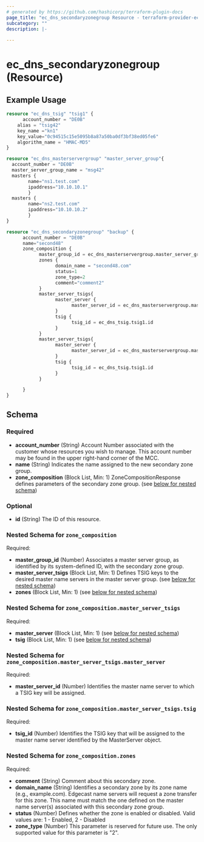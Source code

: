 ```yaml
---
# generated by https://github.com/hashicorp/terraform-plugin-docs
page_title: "ec_dns_secondaryzonegroup Resource - terraform-provider-ec"
subcategory: ""
description: |-
  
---
```


# ec_dns_secondaryzonegroup (Resource)



## Example Usage

```terraform
resource "ec_dns_tsig" "tsig1" {
      account_number = "DE0B"
	alias = "tsig42"
	key_name ="kn1"
	key_value="0c94515c15e5095b8a87a50ba0df3bf38ed05fe6"
	algorithm_name = "HMAC-MD5"
}

resource "ec_dns_masterservergroup" "master_server_group"{
  account_number = "DE0B"
  master_server_group_name = "msg42"
  masters {
        name="ns1.test.com"
        ipaddress="10.10.10.1"
        }
  masters {
        name="ns2.test.com"
        ipaddress="10.10.10.2"
        }
}

resource "ec_dns_secondaryzonegroup" "backup" {
      account_number = "DE0B"
      name="second48"
      zone_composition {
            master_group_id = ec_dns_masterservergroup.master_server_group.id
            zones {
                  domain_name = "second48.com"
                  status=1
                  zone_type=2
                  comment="comment2"
            }
            master_server_tsigs{
                  master_server {
                        master_server_id = ec_dns_masterservergroup.master_server_group.masters[0].id
                  }
                  tsig {
                        tsig_id = ec_dns_tsig.tsig1.id
                  }
            }
            master_server_tsigs{
                  master_server {
                        master_server_id = ec_dns_masterservergroup.master_server_group.masters[1].id
                  }
                  tsig {
                        tsig_id = ec_dns_tsig.tsig1.id
                  }
            }

      }
}
```

<!-- schema generated by tfplugindocs -->
## Schema

### Required

- **account_number** (String) Account Number associated with the customer whose 
				resources you wish to manage. This account number may be found 
				in the upper right-hand corner of the MCC.
- **name** (String) Indicates the name assigned to the new secondary 
				zone group.
- **zone_composition** (Block List, Min: 1) ZoneCompositionResponse defines parameters of the 
				secondary zone group. (see [below for nested schema](#nestedblock--zone_composition))

### Optional

- **id** (String) The ID of this resource.

<a id="nestedblock--zone_composition"></a>
### Nested Schema for `zone_composition`

Required:

- **master_group_id** (Number) Associates a master server group, as 
							identified by its system-defined ID, with the 
							secondary zone group.
- **master_server_tsigs** (Block List, Min: 1) Defines TSIG keys to the desired 
							master name servers in the master server group. (see [below for nested schema](#nestedblock--zone_composition--master_server_tsigs))
- **zones** (Block List, Min: 1) (see [below for nested schema](#nestedblock--zone_composition--zones))

<a id="nestedblock--zone_composition--master_server_tsigs"></a>
### Nested Schema for `zone_composition.master_server_tsigs`

Required:

- **master_server** (Block List, Min: 1) (see [below for nested schema](#nestedblock--zone_composition--master_server_tsigs--master_server))
- **tsig** (Block List, Min: 1) (see [below for nested schema](#nestedblock--zone_composition--master_server_tsigs--tsig))

<a id="nestedblock--zone_composition--master_server_tsigs--master_server"></a>
### Nested Schema for `zone_composition.master_server_tsigs.master_server`

Required:

- **master_server_id** (Number) Identifies the 
													master name server to which 
													a TSIG key will be assigned.


<a id="nestedblock--zone_composition--master_server_tsigs--tsig"></a>
### Nested Schema for `zone_composition.master_server_tsigs.tsig`

Required:

- **tsig_id** (Number) Identifies the 
													TSIG key that will be 
													assigned to the master name 
													server identified by the 
													MasterServer object.



<a id="nestedblock--zone_composition--zones"></a>
### Nested Schema for `zone_composition.zones`

Required:

- **comment** (String) Comment about this 
										secondary zone.
- **domain_name** (String) Identifies a secondary 
										zone by its zone name 
										(e.g., example.com). Edgecast name 
										servers will request a zone transfer for 
										this zone. This name must match the one 
										defined on the master name server(s) 
										associated with this secondary zone 
										group.
- **status** (Number) Defines whether the zone 
										is enabled or disabled. Valid values 
										are: 1 - Enabled, 2 - Disabled
- **zone_type** (Number) This parameter is reserved 
										for future use. The only supported value 
										for this parameter is "2".


